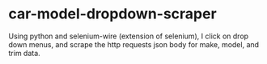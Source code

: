 # car-model-dropdown-scraper

Using python and selenium-wire (extension of selenium), I click on drop down menus, and scrape the http requests json body for make, model, and trim data.
